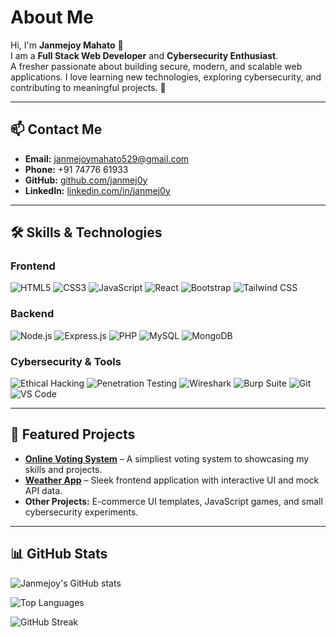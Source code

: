 # About Me

Hi, I'm **Janmejoy Mahato** 👋   
I am a **Full Stack Web Developer** and **Cybersecurity Enthusiast**.    
A fresher passionate about building secure, modern, and scalable web applications. I love learning new technologies, exploring cybersecurity, and contributing to meaningful projects. 🚀   

---

## 📫 Contact Me
- **Email:**  [janmejoymahato529@gmail.com](mailto:janmejoymahato529@gmail.com)  
- **Phone:** +91 74776 61933  
- **GitHub:**  [github.com/janmej0y](https://github.com/janmej0y)  
- **LinkedIn:** [linkedin.com/in/janmej0y](https://www.linkedin.com/in/janmej0y)  

---

## 🛠️ Skills & Technologies

### Frontend
![HTML5](https://img.shields.io/badge/HTML5-E34F26?style=for-the-badge&logo=html5&logoColor=white) 
![CSS3](https://img.shields.io/badge/CSS3-1572B6?style=for-the-badge&logo=css3&logoColor=white) 
![JavaScript](https://img.shields.io/badge/JavaScript-F7DF1E?style=for-the-badge&logo=javascript&logoColor=black) 
![React](https://img.shields.io/badge/React-61DAFB?style=for-the-badge&logo=react&logoColor=black) 
![Bootstrap](https://img.shields.io/badge/Bootstrap-7952B3?style=for-the-badge&logo=bootstrap&logoColor=white) 
![Tailwind CSS](https://img.shields.io/badge/Tailwind_CSS-06B6D4?style=for-the-badge&logo=tailwind-css&logoColor=white)

### Backend
![Node.js](https://img.shields.io/badge/Node.js-339933?style=for-the-badge&logo=node.js&logoColor=white) 
![Express.js](https://img.shields.io/badge/Express.js-000000?style=for-the-badge&logo=express&logoColor=white) 
![PHP](https://img.shields.io/badge/PHP-777BB4?style=for-the-badge&logo=php&logoColor=white) 
![MySQL](https://img.shields.io/badge/MySQL-4479A1?style=for-the-badge&logo=mysql&logoColor=white) 
![MongoDB](https://img.shields.io/badge/MongoDB-47A248?style=for-the-badge&logo=mongodb&logoColor=white)

### Cybersecurity & Tools
![Ethical Hacking](https://img.shields.io/badge/Ethical_Hacking-FF6F61?style=for-the-badge&logo=hackthebox&logoColor=white) 
![Penetration Testing](https://img.shields.io/badge/PenTesting-008080?style=for-the-badge&logo=owasp&logoColor=white) 
![Wireshark](https://img.shields.io/badge/Wireshark-1DA1F2?style=for-the-badge&logo=wireshark&logoColor=white) 
![Burp Suite](https://img.shields.io/badge/Burp_Suite-FF6600?style=for-the-badge&logo=burpsuite&logoColor=white) 
![Git](https://img.shields.io/badge/Git-F05032?style=for-the-badge&logo=git&logoColor=white) 
![VS Code](https://img.shields.io/badge/VS_Code-007ACC?style=for-the-badge&logo=visual-studio-code&logoColor=white)


---

## 🌟 Featured Projects

- **[Online Voting System](https://github.com/janmej0y/Online-Voting-System)** – A simpliest voting system to showcasing my skills and projects.  
- **[Weather App](https://github.com/janmej0y/Weather-App)** – Sleek frontend application with interactive UI and mock API data.  
- **Other Projects:** E-commerce UI templates, JavaScript games, and small cybersecurity experiments.  

---

## 📊 GitHub Stats

![Janmejoy's GitHub stats](https://github-readme-stats.vercel.app/api?username=janmej0y&show_icons=true&theme=tokyonight&count_private=true)  

![Top Languages](https://github-readme-stats.vercel.app/api/top-langs/?username=janmej0y&layout=compact&theme=tokyonight)  

![GitHub Streak](https://github-readme-streak-stats.herokuapp.com/?user=janmej0y&theme=tokyonight)
